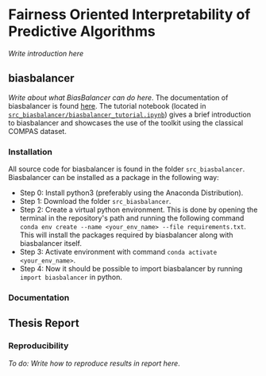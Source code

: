 # Fairness Oriented Interpretability of Predictive Algorithms
*Write introduction here*

## biasbalancer 
*Write about what BiasBalancer can do here*. The documentation of biasbalancer is found [here](https://elisabethzinck.github.io/Fairness-oriented-interpretability-of-predictive-algorithms/html/biasbalancer.html). The tutorial notebook (located in [`src_biasbalancer/biasbalancer_tutorial.ipynb`](https://github.com/elisabethzinck/Fairness-oriented-interpretability-of-predictive-algorithms/blob/main/src_biasbalancer/biasbalancer_tutorial.ipynb)) gives a brief introduction to biasbalancer and showcases the use of the toolkit using the classical COMPAS dataset. 

### Installation
All source code for biasbalancer is found in the folder `src_biasbalancer`. Biasbalancer can be installed as a package in the following way: 

- Step 0: Install python3 (preferably using the Anaconda Distribution). 
- Step 1: Download the folder `src_biasbalancer`. 
- Step 2: Create a virtual python environment. This is done by opening the terminal in the repository's path and running the following command `conda env create --name <your_env_name> --file requirements.txt`. This will install the packages required by biasbalancer along with biasbalancer itself. 
- Step 3: Activate environment with command `conda activate <your_env_name>`. 
- Step 4: Now it should be possible to import biasbalancer by running `import biasbalancer` in python. 

### Documentation


## Thesis Report


### Reproducibility 
*To do: Write how to reproduce results in report here*. 

